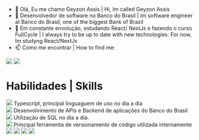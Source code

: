 
- 👋  Olá, Eu me chamo Geyzon Assis | Hi, Im called Geyzon Assis
- 👀 Desenvolvedor de software no Banco do Brasil | Im software engineer at Banco do Brasil, one of the biggest Bank of Brazil
- 🌱 Em constante envolução, estudando React/ NextJs e fazendo o curso FullCycle | I always try to be up to date with new technologies. For now, Im studyng React/NextJs
- 📫 Como me encontrar | How to find me:
<a href='https://www.linkedin.com/in/geassis/'>
<img src="https://img.shields.io/badge/LinkedIn-0077B5?style=for-the-badge&logo=linkedin&logoColor=white" /></a>
<a href='https://www.instagram.com/geyzonf/'>
<img src="https://img.shields.io/badge/Instagram-E4405F?style=for-the-badge&logo=instagram&logoColor=white" /></a>

 
 <h1>Habilidades | Skills</h1>

<img src="https://img.shields.io/badge/TypeScript-007ACC?style=for-the-badge&logo=typescript&logoColor=white" /> Typescript, principal linguaguem de uso no dia a dia<br>
<img src="https://img.shields.io/badge/nestjs-E0234E?style=for-the-badge&logo=nestjs&logoColor=white)\" /> Desenvolvimento de APIs e Backend de aplicações do Banco do Brasil <br>
<img src="https://img.shields.io/badge/MySQL-005C84?style=for-the-badge&logo=mysql&logoColor=white" /> Utilização de SQL no dia a dia.<br>
<img src="https://img.shields.io/badge/GitLab-330F63?style=for-the-badge&logo=gitlab&logoColor=white"/> Principal ferramenta de versionamento de código utilizada internamente<br>
<img src="https://img.shields.io/badge/Node.js-339933?style=for-the-badge&logo=nodedotjs&logoColor=white"/>
<img src="https://img.shields.io/badge/next.js-000000?style=for-the-badge&logo=nextdotjs&logoColor=white"/>
<img src="https://img.shields.io/badge/Insomnia-5849be?style=for-the-badge&logo=Insomnia&logoColor=white"/>
<img src="https://img.shields.io/badge/Visual_Studio_Code-0078D4?style=for-the-badge&logo=visual%20studio%20code&logoColor=white"/>




<!---
geyzon-assis/geyzon-assis is a ✨ special ✨ repository because its `README.md` (this file) appears on your GitHub profile.
You can click the Preview link to take a look at your changes.
--->
